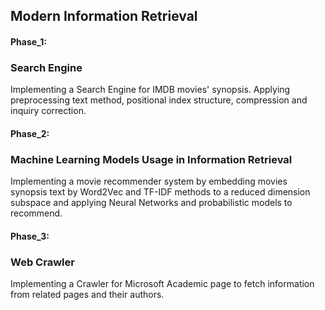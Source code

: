 ## Modern Information Retrieval

#### Phase_1: 
### Search Engine
Implementing a Search Engine for IMDB movies' synopsis. Applying preprocessing text method, positional index structure, compression and inquiry correction.
#### Phase_2: 
### Machine Learning Models Usage in Information Retrieval
Implementing a movie recommender system by embedding movies synopsis text by Word2Vec and TF-IDF methods to a reduced dimension subspace and applying Neural Networks and probabilistic models to recommend.
#### Phase_3: 
### Web Crawler
Implementing a Crawler for Microsoft Academic page to fetch information from related pages and their authors.

